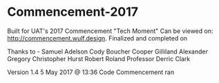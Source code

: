 # Commencement-2017
Built for UAT's 2017 Commencement "Tech Moment"
Can be viewed on: http://commencement.wulf.design.
Finalized and completed on

Thanks to -
Samuel Adelson
Cody Boucher
Cooper Gilliland
Alexander Gregory
Christopher Hurst
Robert Roland
Professor Derric Clark

Version 1.4
5 May 2017 @ 13:36
Code Commencement ran